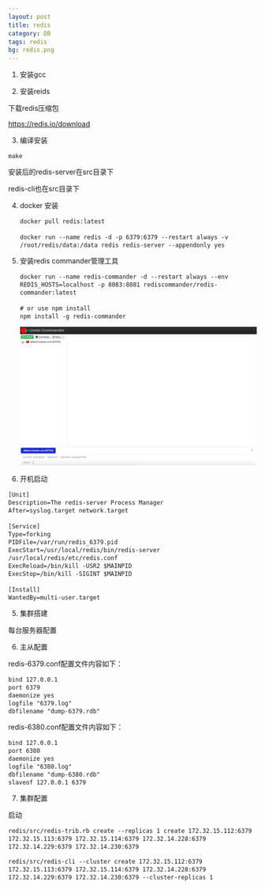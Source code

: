 ```yaml
---
layout: post
title: redis
category: DB
tags: redis
bg: redis.png
---
```

1. 安装gcc

2. 安装reids

下载redis压缩包

<https://redis.io/download>

3. 编译安装

```shell
make
```

安装后的redis-server在src目录下

redis-cli也在src目录下

4. docker 安装

   ```shell
   docker pull redis:latest
   
   docker run --name redis -d -p 6379:6379 --restart always -v /root/redis/data:/data redis redis-server --appendonly yes
   ```

4. 安装redis commander管理工具

   ```shell
   docker run --name redis-commander -d --restart always --env REDIS_HOSTS=localhost -p 8083:8081 rediscommander/redis-commander:latest
     
   # or use npm install   
   npm install -g redis-commander
   ```

   ![redis commander](/assets/2020/redis.commander.index.png)

4. 开机启动

```shel
[Unit]
Description=The redis-server Process Manager
After=syslog.target network.target

[Service]
Type=forking
PIDFile=/var/run/redis_6379.pid
ExecStart=/usr/local/redis/bin/redis-server /usr/local/redis/etc/redis.conf
ExecReload=/bin/kill -USR2 $MAINPID
ExecStop=/bin/kill -SIGINT $MAINPID

[Install]
WantedBy=multi-user.target
```

5. 集群搭建

每台服务器配置

6. 主从配置

redis-6379.conf配置文件内容如下：

```null
bind 127.0.0.1
port 6379
daemonize yes
logfile "6379.log"
dbfilename "dump-6379.rdb"
```

redis-6380.conf配置文件内容如下：

```null
bind 127.0.0.1
port 6380
daemonize yes
logfile "6380.log"
dbfilename "dump-6380.rdb"
slaveof 127.0.0.1 6379
```

7. 集群配置

启动

```shell
redis/src/redis-trib.rb create --replicas 1 create 172.32.15.112:6379 172.32.15.113:6379 172.32.15.114:6379 172.32.14.228:6379 172.32.14.229:6379 172.32.14.230:6379
```



```shell
redis/src/redis-cli --cluster create 172.32.15.112:6379 172.32.15.113:6379 172.32.15.114:6379 172.32.14.228:6379 172.32.14.229:6379 172.32.14.230:6379 --cluster-replicas 1

```

